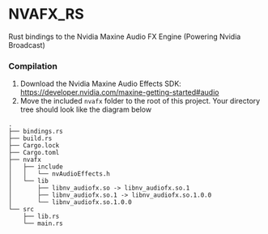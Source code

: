 # NVAFX_RS

Rust bindings to the Nvidia Maxine Audio FX Engine (Powering Nvidia Broadcast)

### Compilation

1. Download the Nvidia Maxine Audio Effects SDK: https://developer.nvidia.com/maxine-getting-started#audio
2. Move the included `nvafx` folder to the root of this project. Your directory tree should look like the diagram below

```
.
├── bindings.rs
├── build.rs
├── Cargo.lock
├── Cargo.toml
├── nvafx
│   ├── include
│   │   └── nvAudioEffects.h
│   └── lib
│       ├── libnv_audiofx.so -> libnv_audiofx.so.1
│       ├── libnv_audiofx.so.1 -> libnv_audiofx.so.1.0.0
│       └── libnv_audiofx.so.1.0.0
└── src
    ├── lib.rs
    └── main.rs

```